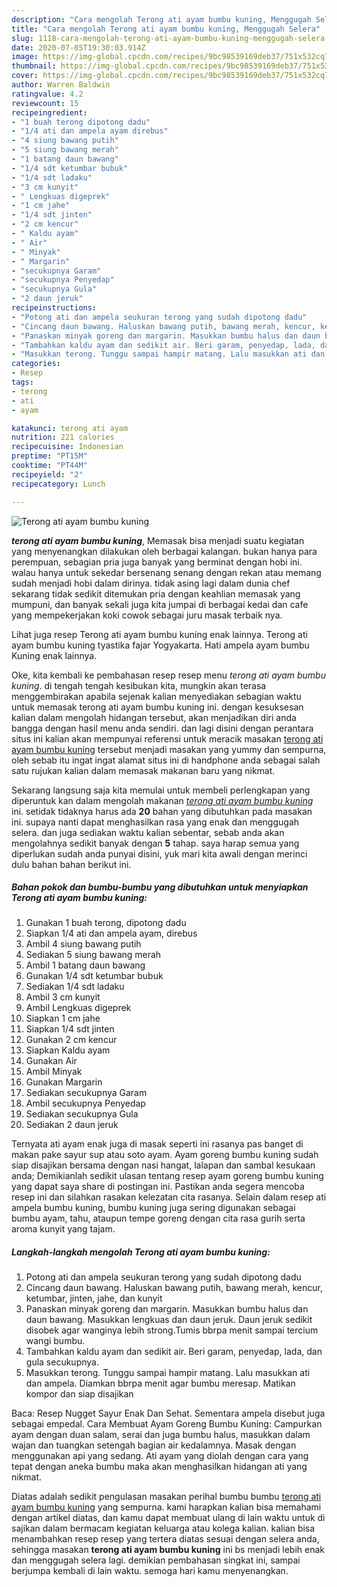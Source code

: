 ```yaml
---
description: "Cara mengolah Terong ati ayam bumbu kuning, Menggugah Selera"
title: "Cara mengolah Terong ati ayam bumbu kuning, Menggugah Selera"
slug: 1118-cara-mengolah-terong-ati-ayam-bumbu-kuning-menggugah-selera
date: 2020-07-05T19:30:03.914Z
image: https://img-global.cpcdn.com/recipes/9bc98539169deb37/751x532cq70/terong-ati-ayam-bumbu-kuning-foto-resep-utama.jpg
thumbnail: https://img-global.cpcdn.com/recipes/9bc98539169deb37/751x532cq70/terong-ati-ayam-bumbu-kuning-foto-resep-utama.jpg
cover: https://img-global.cpcdn.com/recipes/9bc98539169deb37/751x532cq70/terong-ati-ayam-bumbu-kuning-foto-resep-utama.jpg
author: Warren Baldwin
ratingvalue: 4.2
reviewcount: 15
recipeingredient:
- "1 buah terong dipotong dadu"
- "1/4 ati dan ampela ayam direbus"
- "4 siung bawang putih"
- "5 siung bawang merah"
- "1 batang daun bawang"
- "1/4 sdt ketumbar bubuk"
- "1/4 sdt ladaku"
- "3 cm kunyit"
- " Lengkuas digeprek"
- "1 cm jahe"
- "1/4 sdt jinten"
- "2 cm kencur"
- " Kaldu ayam"
- " Air"
- " Minyak"
- " Margarin"
- "secukupnya Garam"
- "secukupnya Penyedap"
- "secukupnya Gula"
- "2 daun jeruk"
recipeinstructions:
- "Potong ati dan ampela seukuran terong yang sudah dipotong dadu"
- "Cincang daun bawang. Haluskan bawang putih, bawang merah, kencur, ketumbar, jinten, jahe, dan kunyit"
- "Panaskan minyak goreng dan margarin. Masukkan bumbu halus dan daun bawang. Masukkan lengkuas dan daun jeruk. Daun jeruk sedikit disobek agar wanginya lebih strong.Tumis bbrpa menit sampai tercium wangi bumbu."
- "Tambahkan kaldu ayam dan sedikit air. Beri garam, penyedap, lada, dan gula secukupnya."
- "Masukkan terong. Tunggu sampai hampir matang. Lalu masukkan ati dan ampela. Diamkan bbrpa menit agar bumbu meresap. Matikan kompor dan siap disajikan"
categories:
- Resep
tags:
- terong
- ati
- ayam

katakunci: terong ati ayam 
nutrition: 221 calories
recipecuisine: Indonesian
preptime: "PT15M"
cooktime: "PT44M"
recipeyield: "2"
recipecategory: Lunch

---
```



![Terong ati ayam bumbu kuning](https://img-global.cpcdn.com/recipes/9bc98539169deb37/751x532cq70/terong-ati-ayam-bumbu-kuning-foto-resep-utama.jpg)

<b><i>terong ati ayam bumbu kuning</i></b>, Memasak bisa menjadi suatu kegiatan yang menyenangkan dilakukan oleh berbagai kalangan. bukan hanya para perempuan, sebagian pria juga banyak yang berminat dengan hobi ini. walau hanya untuk sekedar bersenang senang dengan rekan atau memang sudah menjadi hobi dalam dirinya. tidak asing lagi dalam dunia chef sekarang tidak sedikit ditemukan pria dengan keahlian memasak yang mumpuni, dan banyak sekali juga kita jumpai di berbagai kedai dan cafe yang mempekerjakan koki cowok sebagai juru masak terbaik nya.

Lihat juga resep Terong ati ayam bumbu kuning enak lainnya. Terong ati ayam bumbu kuning tyastika fajar Yogyakarta. Hati ampela ayam bumbu Kuning enak lainnya.

Oke, kita kembali ke pembahasan resep resep menu <i>terong ati ayam bumbu kuning</i>. di tengah tengah kesibukan kita, mungkin akan terasa menggembirakan apabila sejenak kalian menyediakan sebagian waktu untuk memasak terong ati ayam bumbu kuning ini. dengan kesuksesan kalian dalam mengolah hidangan tersebut, akan menjadikan diri anda bangga dengan hasil menu anda sendiri. dan lagi disini dengan perantara situs ini kalian akan mempunyai referensi untuk meracik masakan <u>terong ati ayam bumbu kuning</u> tersebut menjadi masakan yang yummy dan sempurna, oleh sebab itu ingat ingat alamat situs ini di handphone anda sebagai salah satu rujukan kalian dalam memasak makanan baru yang nikmat.


Sekarang langsung saja kita memulai untuk membeli perlengkapan yang diperuntuk kan dalam mengolah makanan <u><i>terong ati ayam bumbu kuning</i></u> ini. setidak tidaknya harus ada <b>20</b> bahan yang dibutuhkan pada masakan ini. supaya nanti dapat menghasilkan rasa yang enak dan menggugah selera. dan juga sediakan waktu kalian sebentar, sebab anda akan mengolahnya sedikit banyak dengan <b>5</b> tahap. saya harap semua yang diperlukan sudah anda punyai disini, yuk mari kita awali dengan merinci dulu bahan bahan berikut ini.

<!--inarticleads1-->

##### Bahan pokok dan bumbu-bumbu yang dibutuhkan untuk menyiapkan Terong ati ayam bumbu kuning:

1. Gunakan 1 buah terong, dipotong dadu
1. Siapkan 1/4 ati dan ampela ayam, direbus
1. Ambil 4 siung bawang putih
1. Sediakan 5 siung bawang merah
1. Ambil 1 batang daun bawang
1. Gunakan 1/4 sdt ketumbar bubuk
1. Sediakan 1/4 sdt ladaku
1. Ambil 3 cm kunyit
1. Ambil  Lengkuas digeprek
1. Siapkan 1 cm jahe
1. Siapkan 1/4 sdt jinten
1. Gunakan 2 cm kencur
1. Siapkan  Kaldu ayam
1. Gunakan  Air
1. Ambil  Minyak
1. Gunakan  Margarin
1. Sediakan secukupnya Garam
1. Ambil secukupnya Penyedap
1. Sediakan secukupnya Gula
1. Sediakan 2 daun jeruk


Ternyata ati ayam enak juga di masak seperti ini rasanya pas banget di makan pake sayur sup atau soto ayam. Ayam goreng bumbu kuning sudah siap disajikan bersama dengan nasi hangat, lalapan dan sambal kesukaan anda; Demikianlah sedikit ulasan tentang resep ayam goreng bumbu kuning yang dapat saya share di postingan ini. Pastikan anda segera mencoba resep ini dan silahkan rasakan kelezatan cita rasanya. Selain dalam resep ati ampela bumbu kuning, bumbu kuning juga sering digunakan sebagai bumbu ayam, tahu, ataupun tempe goreng dengan cita rasa gurih serta aroma kunyit yang tajam. 

<!--inarticleads2-->

##### Langkah-langkah mengolah Terong ati ayam bumbu kuning:

1. Potong ati dan ampela seukuran terong yang sudah dipotong dadu
1. Cincang daun bawang. Haluskan bawang putih, bawang merah, kencur, ketumbar, jinten, jahe, dan kunyit
1. Panaskan minyak goreng dan margarin. Masukkan bumbu halus dan daun bawang. Masukkan lengkuas dan daun jeruk. Daun jeruk sedikit disobek agar wanginya lebih strong.Tumis bbrpa menit sampai tercium wangi bumbu.
1. Tambahkan kaldu ayam dan sedikit air. Beri garam, penyedap, lada, dan gula secukupnya.
1. Masukkan terong. Tunggu sampai hampir matang. Lalu masukkan ati dan ampela. Diamkan bbrpa menit agar bumbu meresap. Matikan kompor dan siap disajikan


Baca: Resep Nugget Sayur Enak Dan Sehat. Sementara ampela disebut juga sebagai empedal. Cara Membuat Ayam Goreng Bumbu Kuning: Campurkan ayam dengan duan salam, serai dan juga bumbu halus, masukkan dalam wajan dan tuangkan setengah bagian air kedalamnya. Masak dengan menggunakan api yang sedang. Ati ayam yang diolah dengan cara yang tepat dengan aneka bumbu maka akan menghasilkan hidangan ati yang nikmat. 

Diatas adalah sedikit pengulasan masakan perihal bumbu bumbu <u>terong ati ayam bumbu kuning</u> yang sempurna. kami harapkan kalian bisa memahami dengan artikel diatas, dan kamu dapat membuat ulang di lain waktu untuk di sajikan dalam bermacam kegiatan keluarga atau kolega kalian. kalian bisa menambahkan resep resep yang tertera diatas sesuai dengan selera anda, sehingga masakan <b>terong ati ayam bumbu kuning</b> ini bs menjadi lebih enak dan menggugah selera lagi. demikian pembahasan singkat ini, sampai berjumpa kembali di lain waktu. semoga hari kamu menyenangkan.
